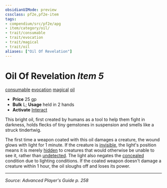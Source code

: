 ```yaml
---
obsidianUIMode: preview
cssclass: pf2e,pf2e-item
tags:
- compendium/src/pf2e/apg
- item/category/oil/
- trait/consumable
- trait/evocation
- trait/magical
- trait/oil
aliases: ["Oil Of Revelation"]
---
```

# Oil Of Revelation *Item 5*  
[consumable](consumable.md "Consumable Item Trait")  [evocation](evocation.md "Evocation School Trait")  [magical](magical.md "Magical Item Trait")  [oil](oil.md "Oil Item Trait")  

- **Price** 25 gp
- **Bulk** L; **Usage** held in 2 hands
- **Activate** [Interact](interact.md)

This bright oil, first created by humans as a tool to help them fight in darkness, holds flecks of tiny gemstones in suspension and smells like a struck tindertwig.

The first time a weapon coated with this oil damages a creature, the wound glows with light for 1 minute. If the creature is [invisible](conditions.md#Invisible), the light's position means it is merely [hidden](conditions.md#Hidden) to creatures that would otherwise be unable to see it, rather than [undetected](conditions.md#Undetected). The light also negates the [concealed](conditions.md#Concealed) condition due to lighting conditions. If the coated weapon doesn't damage a creature within 1 hour, the oil sloughs off and loses its power.


---
*Source: Advanced Player's Guide p. 258*